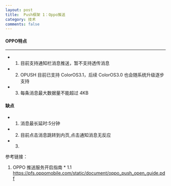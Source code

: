```yaml
---
layout: post
title:  Push框架 1：Oppo推送
category: 技术
comments: false
---
```


#### OPPO特点 
 ---
 
 * 1. 目前支持通知栏消息推送，暂不支持透传消息
 * 2. OPUSH 目前已支持 ColorOS3.1，后续 ColorOS3.0 也会随系统升级逐步支持
 * 3. 每条消息最大数据量不能超过 4KB
 
#### 缺点
 * 1. 消息最长延时:5分钟
 * 2. 目前点击消息跳转到内页,点击通知消息无反应
 * 3. 
 
 
 
 
 参考链接：
 
 1.  OPPO 推送服务开启指南
 	* 1.1 <https://pfs.oppomobile.com/static/document/oppo_push_open_guide.pdf>
 
 
 
 
 
 
 
 
 
 
 
 
 
 
 
 
 
 
 
 
 